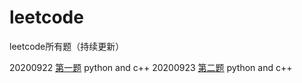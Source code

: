 # leetcode
leetcode所有题（持续更新）

20200922 [第一题](https://github.com/Longxiaoze/leetcode/tree/master/0001) python and c++
20200923 [第二题](https://github.com/Longxiaoze/leetcode/tree/master/0002) python and c++
